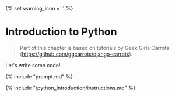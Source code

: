 {% set warning_icon = '<span class="glyphicon glyphicon-exclamation-sign" style="color: red;" aria-hidden="true" data-toggle="tooltip" title="An error is expected when you run this command!" ></span>' %}

# Introduction to Python

> Part of this chapter is based on tutorials by Geek Girls Carrots 
(https://github.com/ggcarrots/django-carrots).

Let's write some code!

{% include "prompt.md" %}

{% include "/python_introduction/instructions.md" %}